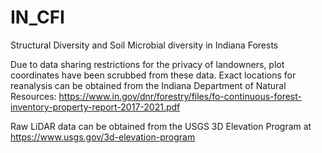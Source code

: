 # IN_CFI
Structural Diversity and Soil Microbial diversity in Indiana Forests

Due to data sharing restrictions for the privacy of landowners, plot coordinates have been scrubbed from these data. Exact locations for reanalysis can be obtained from the Indiana Department of Natural Resources: https://www.in.gov/dnr/forestry/files/fo-continuous-forest-inventory-property-report-2017-2021.pdf

Raw LiDAR data can be obtained from the USGS 3D Elevation Program at https://www.usgs.gov/3d-elevation-program
